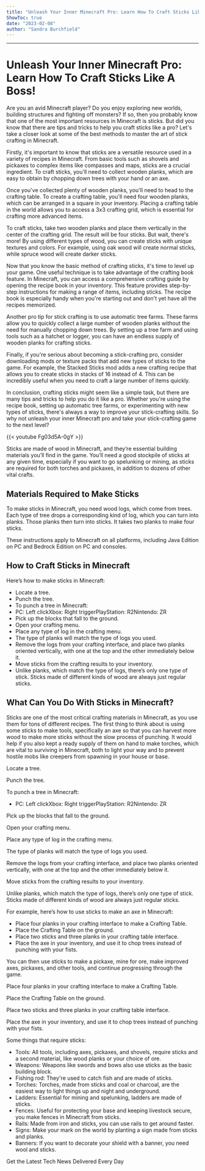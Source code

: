 ```yaml
---
title: "Unleash Your Inner Minecraft Pro: Learn How To Craft Sticks Like A Boss!"
ShowToc: true 
date: "2023-02-08"
author: "Sandra Burchfield"
---
```

*****
# Unleash Your Inner Minecraft Pro: Learn How To Craft Sticks Like A Boss!

Are you an avid Minecraft player? Do you enjoy exploring new worlds, building structures and fighting off monsters? If so, then you probably know that one of the most important resources in Minecraft is sticks. But did you know that there are tips and tricks to help you craft sticks like a pro? Let's take a closer look at some of the best methods to master the art of stick crafting in Minecraft.

Firstly, it's important to know that sticks are a versatile resource used in a variety of recipes in Minecraft. From basic tools such as shovels and pickaxes to complex items like compasses and maps, sticks are a crucial ingredient. To craft sticks, you'll need to collect wooden planks, which are easy to obtain by chopping down trees with your hand or an axe.

Once you've collected plenty of wooden planks, you'll need to head to the crafting table. To create a crafting table, you'll need four wooden planks, which can be arranged in a square in your inventory. Placing a crafting table in the world allows you to access a 3x3 crafting grid, which is essential for crafting more advanced items.

To craft sticks, take two wooden planks and place them vertically in the center of the crafting grid. The result will be four sticks. But wait, there's more! By using different types of wood, you can create sticks with unique textures and colors. For example, using oak wood will create normal sticks, while spruce wood will create darker sticks.

Now that you know the basic method of crafting sticks, it's time to level up your game. One useful technique is to take advantage of the crafting book feature. In Minecraft, you can access a comprehensive crafting guide by opening the recipe book in your inventory. This feature provides step-by-step instructions for making a range of items, including sticks. The recipe book is especially handy when you're starting out and don't yet have all the recipes memorized.

Another pro tip for stick crafting is to use automatic tree farms. These farms allow you to quickly collect a large number of wooden planks without the need for manually chopping down trees. By setting up a tree farm and using tools such as a hatchet or logger, you can have an endless supply of wooden planks for crafting sticks.

Finally, if you're serious about becoming a stick-crafting pro, consider downloading mods or texture packs that add new types of sticks to the game. For example, the Stacked Sticks mod adds a new crafting recipe that allows you to create sticks in stacks of 16 instead of 4. This can be incredibly useful when you need to craft a large number of items quickly.

In conclusion, crafting sticks might seem like a simple task, but there are many tips and tricks to help you do it like a pro. Whether you're using the recipe book, setting up automatic tree farms, or experimenting with new types of sticks, there's always a way to improve your stick-crafting skills. So why not unleash your inner Minecraft pro and take your stick-crafting game to the next level?

{{< youtube Fg03d5A-0gY >}} 




Sticks are made of wood in Minecraft, and they’re essential building materials you’ll find in the game. You’ll need a good stockpile of sticks at any given time, especially if you want to go spelunking or mining, as sticks are required for both torches and pickaxes, in addition to dozens of other vital crafts.

 
##   Materials Required to Make Sticks  
 

To make sticks in Minecraft, you need wood logs, which come from trees. Each type of tree drops a corresponding kind of log, which you can turn into planks. Those planks then turn into sticks. It takes two planks to make four sticks.

 
These instructions apply to Minecraft on all platforms, including Java Edition on PC and Bedrock Edition on PC and consoles.
 
##   How to Craft Sticks in Minecraft  
 

Here’s how to make sticks in Minecraft:

 
- Locate a tree.
 - Punch the tree.
 - To punch a tree in Minecraft:
 - PC: Left clickXbox: Right triggerPlayStation: R2Nintendo: ZR
 - Pick up the blocks that fall to the ground.
 - Open your crafting menu.
 - Place any type of log in the crafting menu.
 - The type of planks will match the type of logs you used.
 - Remove the logs from your crafting interface, and place two planks oriented vertically, with one at the top and the other immediately below it.
 - Move sticks from the crafting results to your inventory.
 - Unlike planks, which match the type of logs, there’s only one type of stick. Sticks made of different kinds of wood are always just regular sticks.

 
##   What Can You Do With Sticks in Minecraft?  
 

Sticks are one of the most critical crafting materials in Minecraft, as you use them for tons of different recipes. The first thing to think about is using some sticks to make tools, specifically an axe so that you can harvest more wood to make more sticks without the slow process of punching. It would help if you also kept a ready supply of them on hand to make torches, which are vital to surviving in Minecraft, both to light your way and to prevent hostile mobs like creepers from spawning in your house or base.

 

Locate a tree.

 

Punch the tree.

 

To punch a tree in Minecraft:

 
- PC: Left clickXbox: Right triggerPlayStation: R2Nintendo: ZR

 

Pick up the blocks that fall to the ground.

 

Open your crafting menu.

 

Place any type of log in the crafting menu.

 
The type of planks will match the type of logs you used.
 

Remove the logs from your crafting interface, and place two planks oriented vertically, with one at the top and the other immediately below it.

 

Move sticks from the crafting results to your inventory.

 
Unlike planks, which match the type of logs, there’s only one type of stick. Sticks made of different kinds of wood are always just regular sticks.
 

For example, here’s how to use sticks to make an axe in Minecraft:

 
- Place four planks in your crafting interface to make a Crafting Table.
 - Place the Crafting Table on the ground.
 - Place two sticks and three planks in your crafting table interface.
 - Place the axe in your inventory, and use it to chop trees instead of punching with your fists.

 

You can then use sticks to make a pickaxe, mine for ore, make improved axes, pickaxes, and other tools, and continue progressing through the game.

 

Place four planks in your crafting interface to make a Crafting Table.

 

Place the Crafting Table on the ground.

 

Place two sticks and three planks in your crafting table interface.

 

Place the axe in your inventory, and use it to chop trees instead of punching with your fists.

 

Some things that require sticks:

 
- Tools: All tools, including axes, pickaxes, and shovels, require sticks and a second material, like wood planks or your choice of ore.
 - Weapons: Weapons like swords and bows also use sticks as the basic building block.
 - Fishing rod: They're used to catch fish and are made of sticks.
 - Torches: Torches, made from sticks and coal or charcoal, are the easiest way to light things up and night and underground.
 - Ladders: Essential for mining and spelunking, ladders are made of sticks.
 - Fences: Useful for protecting your base and keeping livestock secure, you make fences in Minecraft from sticks.
 - Rails: Made from iron and sticks, you can use rails to get around faster.
 - Signs: Make your mark on the world by planting a sign made from sticks and planks.
 - Banners: If you want to decorate your shield with a banner, you need wool and sticks.

 

Get the Latest Tech News Delivered Every Day




